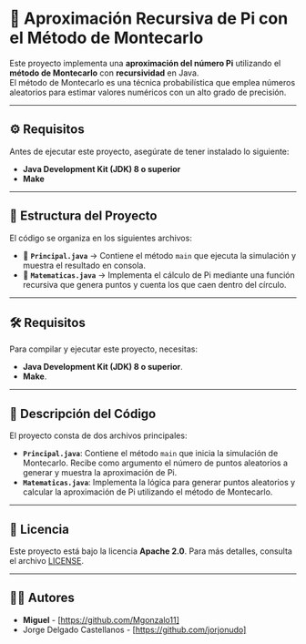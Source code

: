 # 🔢 Aproximación Recursiva de Pi con el Método de Montecarlo  

Este proyecto implementa una **aproximación del número Pi** utilizando el **método de Montecarlo** con **recursividad** en Java.  
El método de Montecarlo es una técnica probabilística que emplea números aleatorios para estimar valores numéricos con un alto grado de precisión.  

--- 

## ⚙ Requisitos  

Antes de ejecutar este proyecto, asegúrate de tener instalado lo siguiente:  

- **Java Development Kit (JDK) 8 o superior**  
- **Make** 

---

## 📝 Estructura del Proyecto  

El código se organiza en los siguientes archivos:  

- 📂 **`Principal.java`** → Contiene el método `main` que ejecuta la simulación y muestra el resultado en consola.  
- 📂 **`Matematicas.java`** → Implementa el cálculo de Pi mediante una función recursiva que genera puntos y cuenta los que caen dentro del círculo.  

---

## 🛠️ Requisitos

Para compilar y ejecutar este proyecto, necesitas:

- **Java Development Kit (JDK) 8 o superior**.
- **Make**.

---
## 🧩 Descripción del Código

El proyecto consta de dos archivos principales:

- **`Principal.java`**: Contiene el método `main` que inicia la simulación de Montecarlo. Recibe como argumento el número de puntos aleatorios a generar y muestra la aproximación de Pi.
- **`Matematicas.java`**: Implementa la lógica para generar puntos aleatorios y calcular la aproximación de Pi utilizando el método de Montecarlo.

---

## 📄 Licencia

Este proyecto está bajo la licencia **Apache 2.0**. Para más detalles, consulta el archivo [LICENSE](LICENSE).

---

## 👨‍💻 Autores

- **Miguel** - [https://github.com/Mgonzalo11]
- Jorge Delgado Castellanos - [https://github.com/jorjonudo]
